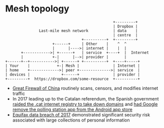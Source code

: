 # Mesh topology

```
                                                +---------+
                                                | Dropbox |
               Last-mile mesh network           | data    |
                                                | centre  |
                                  +----------+  +---------+
                     +------+     | Other    |    ^  ^
                     |      |---->| internet |    |  |
       +------------>| +------+   | service  +----+  |  Internet
       |             +-|      |-->| provider |       |
+------+--+----------->| +------+ +----------+  +----+-----+
| Your    |            +-| Mesh |               | Internet |
| home    +------------->| peer +-------------->| service  |
| devices |              +------+               | provider |
+---------+  https://dropbox.com/some-resource  +----------+
```

- [Great Firewall of China](https://en.wikipedia.org/wiki/Great_Firewall) routinely scans, censors, and modifies internet traffic
- In 2017 leading up to the Catalan referendum, the Spanish government [raided the .cat internet registry to take down domains](https://www.theregister.co.uk/2017/09/23/spanish_government_criticized_over_catalan_internet_registry_raid/) and [had Google remove the polling station app from the Android app store](https://www.thespainreport.com/articles/1166-170929190146-google-removes-catalan-referendum-app-from-google-play-after-catalan-high-court-issues-take-down-order)
- [Equifax data breach of 2017](https://arstechnica.com/information-technology/2017/09/why-the-equifax-breach-is-very-possibly-the-worst-leak-of-personal-info-ever/) demonstrated significant security risk associated with large collections of personal information